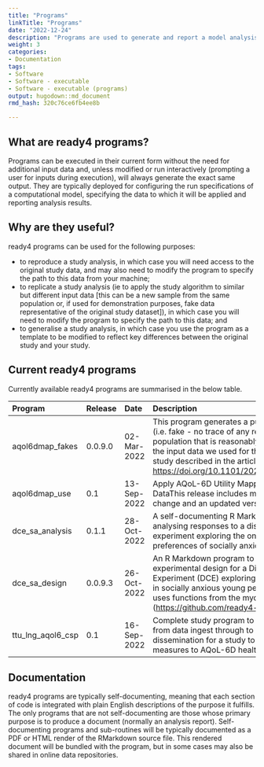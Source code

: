 ```yaml
---
title: "Programs"
linkTitle: "Programs"
date: "2022-12-24"
description: "Programs are used to generate and report a model analysis."
weight: 3
categories: 
- Documentation
tags: 
- Software
- Software - executable
- Software - executable (programs)
output: hugodown::md_document
rmd_hash: 320c76ce6fb4ee8b

---
```


## What are ready4 programs?

Programs can be executed in their current form without the need for additional input data and, unless modified or run interactively (prompting a user for inputs during execution), will always generate the exact same output. They are typically deployed for configuring the run specifications of a computational model, specifying the data to which it will be applied and reporting analysis results.

## Why are they useful?

ready4 programs can be used for the following purposes:

-   to reproduce a study analysis, in which case you will need access to the original study data, and may also need to modify the program to specify the path to this data from your machine;
-   to replicate a study analysis (ie to apply the study algorithm to similar but different input data \[this can be a new sample from the same population or, if used for demonstration purposes, fake data representative of the original study dataset\]), in which case you will need to modify the program to specify the path to this data; and
-   to generalise a study analysis, in which case you use the program as a template to be modified to reflect key differences between the original study and your study.

## Current ready4 programs

Currently available ready4 programs are summarised in the below table.

<html>


<body>






<div id="header">




</div>


<table class="table table-hover table-condensed" style="margin-left: auto; margin-right: auto;">
<thead>
<tr>
<th style="text-align:left;">
Program
</th>
<th style="text-align:left;">
Release
</th>
<th style="text-align:left;">
Date
</th>
<th style="text-align:left;">
Description
</th>
<th style="text-align:left;">
Source
</th>
</tr>
</thead>
<tbody>
<tr>
<td style="text-align:left;">
aqol6dmap_fakes
</td>
<td style="text-align:left;">
0.0.9.0
</td>
<td style="text-align:left;">
02-Mar-2022
</td>
<td style="text-align:left;">
This program generates a purely synthetic (i.e. fake - no trace of any
real records) population that is reasonably representative of the input
data we used for the utility mapping study described in the article <a href="https://doi.org/10.1101/2021.07.07.21260129" class="uri">https://doi.org/10.1101/2021.07.07.21260129</a>.
</td>
<td style="text-align:left;">
<a href="https://github.com/ready4-dev/aqol6dmap_fakes" style="     ">Dev</a>,
<a href="https://doi.org/10.5281/zenodo.6321820" style="     ">Archive</a>
</td>
</tr>
<tr>
<td style="text-align:left;">
aqol6dmap_use
</td>
<td style="text-align:left;">
0.1
</td>
<td style="text-align:left;">
13-Sep-2022
</td>
<td style="text-align:left;">
Apply AQoL-6D Utility Mapping Models To New DataThis release includes
minor formatting change and an updated version number.
</td>
<td style="text-align:left;">
<a href="https://github.com/ready4-dev/aqol6dmap_use" style="     ">Dev</a>,
<a href="https://doi.org/10.5281/zenodo.6317179" style="     ">Archive</a>
</td>
</tr>
<tr>
<td style="text-align:left;">
dce_sa_analysis
</td>
<td style="text-align:left;">
0.1.1
</td>
<td style="text-align:left;">
28-Oct-2022
</td>
<td style="text-align:left;">
A self-documenting R Markdown program for analysing responses to a
discrete choice experiment exploring the online help-seeking preferences
of socially anxious young people.
</td>
<td style="text-align:left;">
<a href="https://github.com/ready4-dev/dce_sa_analysis" style="     ">Dev</a>,
<a href="https://doi.org/10.5281/zenodo.7223286" style="     ">Archive</a>
</td>
</tr>
<tr>
<td style="text-align:left;">
dce_sa_design
</td>
<td style="text-align:left;">
0.0.9.3
</td>
<td style="text-align:left;">
26-Oct-2022
</td>
<td style="text-align:left;">
An R Markdown program to create the experimental design for a Discrete
Choice Experiment (DCE) exploring online help seeking in socially
anxious young people.This release uses functions from the mychoice R
package (<a href="https://github.com/ready4-dev/mychoice" class="uri">https://github.com/ready4-dev/mychoice</a>).
</td>
<td style="text-align:left;">
<a href="https://github.com/ready4-dev/dce_sa_design" style="     ">Dev</a>,
<a href="https://doi.org/10.5281/zenodo.6626256" style="     ">Archive</a>
</td>
</tr>
<tr>
<td style="text-align:left;">
ttu_lng_aqol6_csp
</td>
<td style="text-align:left;">
0.1
</td>
<td style="text-align:left;">
16-Sep-2022
</td>
<td style="text-align:left;">
Complete study program to reproduce all steps from data ingest through
to results dissemination for a study to map mental health measures to
AQoL-6D health utility.
</td>
<td style="text-align:left;">
<a href="https://github.com/ready4-dev/ttu_lng_aqol6_csp" style="     ">Dev</a>,
<a href="https://doi.org/10.5281/zenodo.6116077" style="     ">Archive</a>
</td>
</tr>
</tbody>
</table>





<script>

// add bootstrap table styles to pandoc tables
function bootstrapStylePandocTables() {
  $('tr.odd').parent('tbody').parent('table').addClass('table table-condensed');
}
$(document).ready(function () {
  bootstrapStylePandocTables();
});


</script>

<!-- tabsets -->

<script>
$(document).ready(function () {
  window.buildTabsets("TOC");
});

$(document).ready(function () {
  $('.tabset-dropdown > .nav-tabs > li').click(function () {
    $(this).parent().toggleClass('nav-tabs-open');
  });
});
</script>

<!-- code folding -->


<!-- dynamically load mathjax for compatibility with self-contained -->
<script>
  (function () {
    var script = document.createElement("script");
    script.type = "text/javascript";
    script.src  = "https://mathjax.rstudio.com/latest/MathJax.js?config=TeX-AMS-MML_HTMLorMML";
    document.getElementsByTagName("head")[0].appendChild(script);
  })();
</script>

</body>
</html>

## Documentation

ready4 programs are typically self-documenting, meaning that each section of code is integrated with plain English descriptions of the purpose it fulfills. The only programs that are not self-documenting are those whose primary purpose is to produce a document (normally an analysis report). Self-documenting programs and sub-routines will be typically documented as a PDF or HTML render of the RMarkdown source file. This rendered document will be bundled with the program, but in some cases may also be shared in online data repositories.

